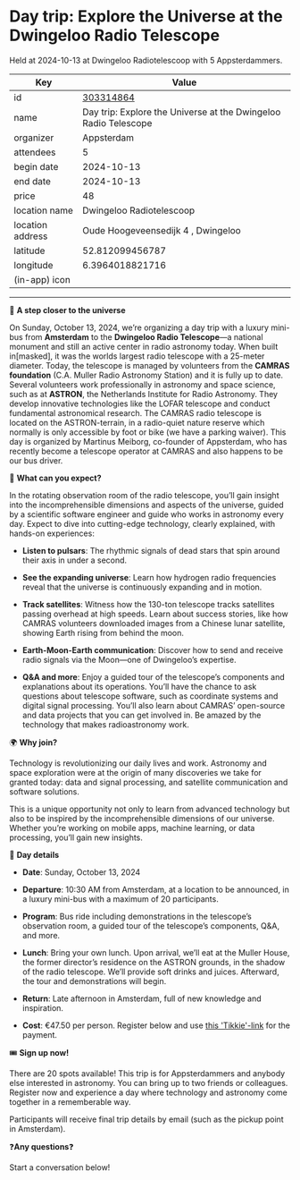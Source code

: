 # Day trip: Explore the Universe at the Dwingeloo Radio Telescope
Held at 2024-10-13 at Dwingeloo Radiotelescoop with 5 Appsterdammers.
        
|Key|Value
|---|---|
|id|[303314864](https://www.meetup.com/appsterdam/events/303314864/)|
|name|Day trip: Explore the Universe at the Dwingeloo Radio Telescope|
|organizer|Appsterdam|
|attendees|5|
|begin date|2024-10-13|
|end date|2024-10-13|
|price|48|
|location name|Dwingeloo Radiotelescoop|
|location address|Oude Hoogeveensedijk 4 , Dwingeloo|
|latitude|52.812099456787|
|longitude|6.3964018821716|
|(in-app) icon||

---

🚀 **A step closer to the universe**

On Sunday, October 13, 2024, we’re organizing a day trip with a luxury mini-bus from **Amsterdam** to the **Dwingeloo Radio Telescope**—a national monument and still an active center in radio astronomy today. When built in[masked], it was the worlds largest radio telescope with a 25-meter diameter. Today, the telescope is managed by volunteers from the **CAMRAS foundation** (C.A. Muller Radio Astronomy Station) and it is fully up to date. Several volunteers work professionally in astronomy and space science, such as at **ASTRON**, the Netherlands Institute for Radio Astronomy. They develop innovative technologies like the LOFAR telescope and conduct fundamental astronomical research. The CAMRAS radio telescope is located on the ASTRON-terrain, in a radio-quiet nature reserve which normally is only accessible by foot or bike (we have a parking waiver). This day is organized by Martinus Meiborg, co-founder of Appsterdam, who has recently become a telescope operator at CAMRAS and also happens to be our bus driver.

📡 **What can you expect?**

In the rotating observation room of the radio telescope, you’ll gain insight into the incomprehensible dimensions and aspects of the universe, guided by a scientific software engineer and guide who works in astronomy every day. Expect to dive into cutting-edge technology, clearly explained, with hands-on experiences:

* **Listen to pulsars**: The rhythmic signals of dead stars that spin around their axis in under a second.

* **See the expanding universe**: Learn how hydrogen radio frequencies reveal that the universe is continuously expanding and in motion.

* **Track satellites**: Witness how the 130-ton telescope tracks satellites passing overhead at high speeds. Learn about success stories, like how CAMRAS volunteers downloaded images from a Chinese lunar satellite, showing Earth rising from behind the moon.

* **Earth-Moon-Earth communication**: Discover how to send and receive radio signals via the Moon—one of Dwingeloo’s expertise.

* **Q&amp;A and more**: Enjoy a guided tour of the telescope’s components and explanations about its operations. You’ll have the chance to ask questions about telescope software, such as coordinate systems and digital signal processing. You’ll also learn about CAMRAS’ open-source and data projects that you can get involved in. Be amazed by the technology that makes radioastronomy work.

🌍 **Why join?**

Technology is revolutionizing our daily lives and work. Astronomy and space exploration were at the origin of many discoveries we take for granted today: data and signal processing, and satellite communication and software solutions.

This is a unique opportunity not only to learn from advanced technology but also to be inspired by the incomprehensible dimensions of our universe. Whether you’re working on mobile apps, machine learning, or data processing, you’ll gain new insights.

🚌 **Day details**

* **Date**: Sunday, October 13, 2024

* **Departure**: 10:30 AM from Amsterdam, at a location to be announced, in a luxury mini-bus with a maximum of 20 participants.

* **Program**: Bus ride including demonstrations in the telescope’s observation room, a guided tour of the telescope’s components, Q&amp;A, and more.

* **Lunch**: Bring your own lunch. Upon arrival, we’ll eat at the Muller House, the former director’s residence on the ASTRON grounds, in the shadow of the radio telescope. We’ll provide soft drinks and juices. Afterward, the tour and demonstrations will begin.

* **Return**: Late afternoon in Amsterdam, full of new knowledge and inspiration.

* **Cost**: €47.50 per person. Register below and use [this 'Tikkie'-link](https://tikkie.me/pay/StichtingAp/t8A9bAinUm6kXJekJYUqrr) for the payment.

🎟️ **Sign up now!**

There are 20 spots available! This trip is for Appsterdammers and anybody else interested in astronomy. You can bring up to two friends or colleagues. Register now and experience a day where technology and astronomy come together in a rememberable way.

Participants will receive final trip details by email (such as the pickup point in Amsterdam).

❓**Any questions**❓

Start a conversation below! 
